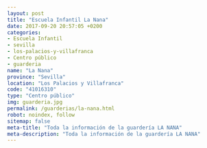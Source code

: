 ```yaml
---
layout: post
title: "Escuela Infantil La Nana"
date: 2017-09-20 20:57:05 +0200
categories:
- Escuela Infantil
- sevilla
- los-palacios-y-villafranca
- Centro público
- guarderia
name: "La Nana"
province: "Sevilla"
location: "Los Palacios y Villafranca"
code: "41016310"
type: "Centro público"
img: guarderia.jpg
permalink: /guarderias/la-nana.html
robot: noindex, follow
sitemap: false
meta-title: "Toda la información de la guardería LA NANA"
meta-description: "Toda la información de la guardería LA NANA"
---
```


